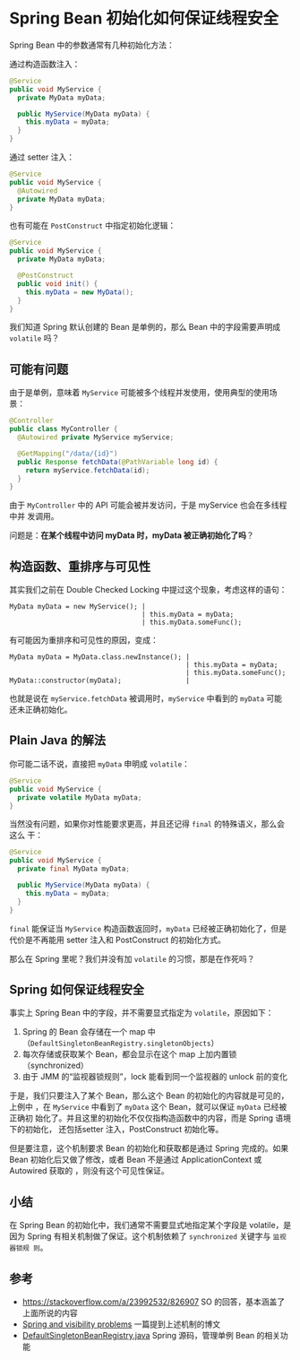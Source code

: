 # Spring Bean 初始化如何保证线程安全

Spring Bean 中的参数通常有几种初始化方法：

通过构造函数注入：

```java
@Service
public void MyService {
  private MyData myData;

  public MyService(MyData myData) {
    this.myData = myData;
  }
}
```

通过 setter 注入：


```java
@Service
public void MyService {
  @Autowired
  private MyData myData;
}
```

也有可能在 `PostConstruct` 中指定初始化逻辑：


```java
@Service
public void MyService {
  private MyData myData;

  @PostConstruct
  public void init() {
    this.myData = new MyData();
  }
}
```

我们知道 Spring 默认创建的 Bean 是单例的，那么 Bean 中的字段需要声明成
`volatile` 吗？

## 可能有问题

由于是单例，意味着 `MyService` 可能被多个线程并发使用，使用典型的使用场景：

```java
@Controller
public class MyController {
  @Autowired private MyService myService;

  @GetMapping("/data/{id}")
  public Response fetchData(@PathVariable long id) {
    return myService.fetchData(id);
  }
}
```

由于 `MyController` 中的 API 可能会被并发访问，于是 myService 也会在多线程中并
发调用。

问题是：**在某个线程中访问 myData 时，myData 被正确初始化了吗**？

## 构造函数、重排序与可见性

其实我们之前在 Double Checked Locking 中提过这个现象，考虑这样的语句：

```
MyData myData = new MyService(); |
                                 | this.myData = myData;
                                 | this.myData.someFunc();
```

有可能因为重排序和可见性的原因，变成：

```
MyData myData = MyData.class.newInstance(); |
                                            | this.myData = myData;
                                            | this.myData.someFunc();
MyData::constructor(myData);                |
```

也就是说在 `myService.fetchData` 被调用时，`myService` 中看到的 `myData` 可能
还未正确初始化。

## Plain Java 的解法

你可能二话不说，直接把 `myData` 申明成 `volatile`：


```java
@Service
public void MyService {
  private volatile MyData myData;
}
```

当然没有问题，如果你对性能要求更高，并且还记得 `final` 的特殊语义，那么会这么
干：

```java
@Service
public void MyService {
  private final MyData myData;

  public MyService(MyData myData) {
    this.myData = myData;
  }
}
```

`final` 能保证当 `MyService` 构造函数返回时，`myData` 已经被正确初始化了，但是
代价是不再能用 setter 注入和 PostConstruct 的初始化方式。

那么在 Spring 里呢？我们并没有加 `volatile` 的习惯，那是在作死吗？

## Spring 如何保证线程安全

事实上 Spring Bean 中的字段，并不需要显式指定为 `volatile`，原因如下：

1. Spring 的 Bean 会存储在一个 map 中（`DefaultSingletonBeanRegistry.singletonObjects`）
2. 每次存储或获取某个 Bean，都会显示在这个 map 上加内置锁（synchronized）
3. 由于 JMM 的“监视器锁规则”，lock 能看到同一个监视器的 unlock 前的变化

于是，我们只要注入了某个 Bean，那么这个 Bean 的初始化的内容就是可见的，上例中
，在 `MyService` 中看到了 `myData` 这个 Bean，就可以保证 `myData` 已经被正确初
始化了。并且这里的初始化不仅仅指构造函数中的内容，而是 Spring 语境下的初始化，
还包括setter 注入，PostConstruct 初始化等。

但是要注意，这个机制要求 Bean 的初始化和获取都是通过 Spring 完成的。如果 Bean
初始化后又做了修改，或者 Bean 不是通过 ApplicationContext 或 Autowired 获取的
，则没有这个可见性保证。

## 小结

在 Spring Bean 的初始化中，我们通常不需要显式地指定某个字段是 volatile，是因为
Spring 有相关机制做了保证。这个机制依赖了 `synchronized` 关键字与 `监视器锁规
则`。

## 参考

- https://stackoverflow.com/a/23992532/826907 SO 的回答，基本涵盖了上面所说的内容
- [Spring and visibility problems](https://web.archive.org/web/20080226065034/http://blog.xebia.com/2007/03/01/spring-and-visibility-problems/) 一篇提到上述机制的博文
- [DefaultSingletonBeanRegistry.java](https://github.com/spring-projects/spring-framework/tree/master/spring-beans/src/main/java/org/springframework/beans/factory/support) Spring 源码，管理单例 Bean 的相关功能
